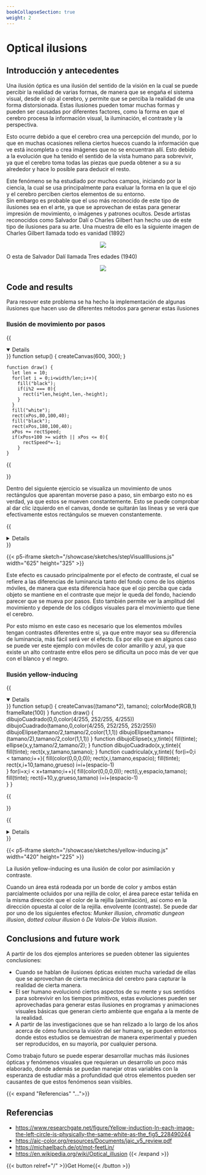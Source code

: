 ```yaml
---
bookCollapseSection: true
weight: 2
---
```


# Optical ilusions

## Introducción y antecedentes

Una ilusión óptica es una ilusión del sentido de la visión en la cual se puede percibir la realidad de varias formas, de manera que se engaña el sistema visual, desde el ojo al cerebro, y permite que se perciba la realidad de una forma distorsionada. Estas ilusiones pueden tomar muchas formas y pueden ser causadas por diferentes factores, como la forma en que el cerebro procesa la información visual, la iluminación, el contraste y la perspectiva. 

Esto ocurre debido a que el cerebro crea una percepción del mundo, por lo que en muchas ocasiones rellena ciertos huecos cuando la información que ve está incompleta o crea imágenes que no se encuentran allí. Esto debido a la evolución que ha tenido el sentido de la vista humano para sobrevivir, ya que el cerebro toma todas las piezas que pueda obtener a su a su alrededor y hace lo posible para deducir el resto.

Este fenómeno se ha estudiado por muchos campos, iniciando por la ciencia, la cual se usa principalmente para evaluar la forma en la que el ojo y el cerebro perciben ciertos elementos de su entorno. </br>
Sin embargo es probable que el uso más reconocido de este tipo de ilusiones sea en el arte, ya que se aprovechan de estas para generar impresión de movimiento, o imágenes y patrones ocultos. Desde artistas reconocidos como Salvador Dalí o Charles Gilbert han hecho uso de este tipo de ilusiones para su arte. Una muestra de ello es la siguiente imagen de Charles Gilbert llamada todo es vanidad (1892)

<p align="center">
    <img src= "https://upload.wikimedia.org/wikipedia/commons/thumb/c/c9/Allisvanity.jpg/220px-Allisvanity.jpg">
</p>

O esta de Salvador Dalí llamada Tres edades (1940)

<p align="center">
    <img src= "https://www.thedaliuniverse.com/sites/default/files/styles/full_width/public/images/salvador-dali-painting/the_three_ages/front/the_three_ages.jpg?itok=ryidI33e">
</p>

## Code and results

Para resover este problema se ha hecho la implementación de algunas ilusiones que hacen uso de diferentes métodos para generar estas ilusiones

### Ilusión de movimiento por pasos

{{<details RelevantCode open>}}
    function setup() {
      createCanvas(600, 300);
    }

    function draw() {
      let len = 10;
      for(let i = 0;i<width/len;i++){
        fill("black");
        if(i%2 === 0){
          rect(i*len,height,len,-height);
        }
      }
      fill("white");
      rect(xPos,80,100,40);
      fill("black");
      rect(xPos,180,100,40);
      xPos += rectSpeed;
      if(xPos+100 >= width || xPos <= 0){
          rectSpeed*=-1;
        }
    }
{{</details>}}

Dentro del siguiente ejercicio se visualiza un movimiento de unos rectángulos que aparentan moverse paso a paso, sin embargo esto no es verdad, ya que estos se mueven constantemente. Esto se puede comprobar al dar clic izquierdo en el canvas, donde se quitarán las líneas y se verá que efectivamente estos rectángulos se mueven constantemente.

{{<details Code>}}
    let rectSpeed = 0.6;
    let xPos = 0;
    let colorCheck;
    function setup() {
      createCanvas(600, 300);
      colorCheck = createCheckbox(" Cambiar color", false);
      colorCheck.position(12,10);
      colorCheck.style("color", "blue");
      colorCheck.style("backgroundColor", "gray");
      colorCheck.style("padding", "3px");
    }

    function draw() {
      background(255);
      let len = 10;
      for(let i = 0;i<width/len;i++){
        fill("black");
        if(i%2 === 0){
          rect(i*len,height,len,-height);
        }
      }
      if(mouseIsPressed){
        background(50);
      }
      noStroke();
      if (colorCheck.checked()){
        push();
      fill("yellow");
      rect(xPos,80,100,40);
      fill("blue");
      rect(xPos,180,100,40);
      pop();
      } else {
        push();
        fill("white");
        rect(xPos,80,100,40);
        fill("black");
        rect(xPos,180,100,40);
        pop();
      }
      
      xPos += rectSpeed;
      if(xPos+100 >= width || xPos <= 0){
          rectSpeed*=-1;
        }
    }
{{</details>}}

{{< p5-iframe sketch="/showcase/sketches/stepVisualIllusions.js" width="625" height="325" >}}

Este efecto es causado principalmente por el efecto de contraste, el cual se refiere a las diferencias de luminancia tanto del fondo como de los objetos móviles, de manera que esta diferencia hace que el ojo perciba que cada objeto se mantiene en el contraste que mejor le queda del fondo, haciendo parecer que se mueva por pasos. Esto también permite ver la amplitud del movimiento y depende de los códigos visuales para el movimiento que tiene el cerebro.

Por esto mismo en este caso es necesario que los elementos móviles tengan contrastes diferentes entre sí, ya que entre mayor sea su diferencia de luminancia, más fácil será ver el efecto. Es por ello que en algunos caso se puede ver este ejemplo con móviles de color amarillo y azul, ya que existe un alto contraste entre ellos pero se dificulta un poco más de ver que con el blanco y el negro.

### Ilusión yellow-inducing

{{<details RelevantCode open>}}
      function setup() {
        createCanvas((tamano*2), tamano);
        colorMode(RGB,1)
        frameRate(100)
      }
      function draw() {  
        dibujoCuadrado(0,0,color(4/255, 252/255, 4/255))
        dibujoCuadrado(tamano,0,color(4/255, 252/255, 252/255))
        dibujoElipse(tamano/2,tamano/2,color(1,1,1))
        dibujoElipse(tamano+(tamano/2),tamano/2,color(1,1,1))
      }
      function dibujoElipse(x,y,tinte){
        fill(tinte);
        ellipse(x,y,tamano/2,tamano/2);
      }
      function dibujoCuadrado(x,y,tinte){
        fill(tinte);
        rect(x,y,tamano,tamano);
      }
      function cuadricula(x,y,tinte){ 
        for(i=0;i < tamano;i++){
          fill(color(0,0,0,0));
          rect(x,i,tamano,espacio);
          fill(tinte);
          rect(x,i+10,tamano,grueso)
          i=i+(espacio-1)    
        }
        for(i=x;i < x+tamano;i++){
          fill(color(0,0,0,0));
          rect(i,y,espacio,tamano);
          fill(tinte);
          rect(i+10,y,grueso,tamano)
          i=i+(espacio-1)    
        }
      }

{{</details>}}

{{<details Code>}}
    var tamano=200

    function setup() {
      createCanvas((tamano*2), tamano);
      colorMode(RGB,1)
      frameRate(100)
    }

    function draw() {  
      dibujoCuadrado(0,0,color(4/255, 252/255, 4/255))
      dibujoCuadrado(tamano,0,color(4/255, 252/255, 252/255))
      dibujoElipse(tamano/2,tamano/2,color(1,1,1))
      dibujoElipse(tamano+(tamano/2),tamano/2,color(1,1,1))
      if (!mouseIsPressed){ 
      cuadricula(0,0,color(4/255, 252/255, 252/255))
      cuadricula(tamano,0,color(4/255, 252/255, 4/255))}
      console.log(frameRate);
    }
    function dibujoElipse(x,y,tinte){
      push();
      noStroke();
      fill(tinte);
      ellipse(x,y,tamano/2,tamano/2);
      pop();
    }
    function dibujoCuadrado(x,y,tinte){
      push();
      noStroke();
      fill(tinte);
      rect(x,y,tamano,tamano);
      pop();
    }
    function cuadricula(x,y,tinte){
      push();
      noStroke();
      grueso=tamano/80
      espacio=tamano/20  
      for(i=0;i<tamano;i++){
        fill(color(0,0,0,0));
        rect(x,i,tamano,espacio);
        fill(tinte);
        rect(x,i+10,tamano,grueso)
        i=i+(espacio-1)    
      }
      for(i=x;i<x+tamano;i++){
        fill(color(0,0,0,0));
        rect(i,y,espacio,tamano);
        fill(tinte);
        rect(i+10,y,grueso,tamano)
        i=i+(espacio-1)    
      }
      pop();
    }
{{</details>}}

{{< p5-iframe sketch="/showcase/sketches/yellow-inducing.js" width="420" height="225" >}}

La ilusión yellow-inducing es una ilusión de color por asimilación y contraste.

Cuando un área está rodeada por un borde de color y ambos están parcialmente ocluidos por una rejilla de color, el área parece estar teñida en la misma dirección que el color de la rejilla (asimilación), así como en la dirección opuesta al color de la rejilla. envolvente (contraste). Se puede dar por uno de los siguientes efectos: _Munker illusion_, _chromatic dungeon illusion_, _dotted colour illusion_ ó _De Valois-De Valois illusion_.

## Conclusions and future work

A partir de los dos ejemplos anteriores se pueden obtener las siguientes conclusiones:

- Cuando se hablan de ilusiones ópticas existen mucha variedad de ellas que se aprovechan de cierta mecánica del cerebro para capturar la realidad de cierta manera.
- El ser humano evolucionó ciertos aspectos de su mente y sus sentidos para sobrevivir en los tiempos primitivos, estas evoluciones pueden ser aprovechadas para generar estas ilusiones en programas y animaciones visuales básicas que generan cierto ambiente que engaña a la mente de la realidad. 
- A partir de las investigaciones que se han relizado a lo largo de los años acerca de cómo funciona la visión del ser humano, se pueden entornos donde estos estudios se demuestran de manera experimental y pueden ser reproducidos, en su mayoría, por cualquier persona.

Como trabajo futuro se puede esperar desarrollar muchas más ilusiones ópticas y fenómenos visuales que requieran un desarrollo un poco más elaborado, donde además se puedan manejar otras variables con la esperanza de estudiar más a profundidad qué otros elementos pueden ser causantes de que estos fenómenos sean visibles.

{{< expand "Referencias" "...">}}

## Referencias

- https://www.researchgate.net/figure/Yellow-induction-In-each-image-the-left-circle-is-physically-the-same-white-as-the_fig5_228490244
- https://aic-color.org/resources/Documents/jaic_v5_review.pdf
- https://michaelbach.de/ot/mot-feetLin/
- https://en.wikipedia.org/wiki/Optical_illusion
  {{< /expand >}}

{{< button relref="/" >}}Get Home{{< /button >}}